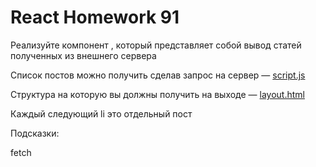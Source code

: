 # React Homework 91

Реализуйте компонент <PostCatalog />, который представляет собой вывод статей полученных из внешнего сервера

Список постов можно получить сделав запрос на сервер — [script.js](https://github.com/junjun-it-courses/react-hw/blob/master/task-14/script.js)

Структура на которую вы должны получить на выходе — [layout.html](https://github.com/junjun-it-courses/react-hw/blob/master/task-14/layout.html)

Каждый следующий li это отдельный пост



Подсказки:

fetch


